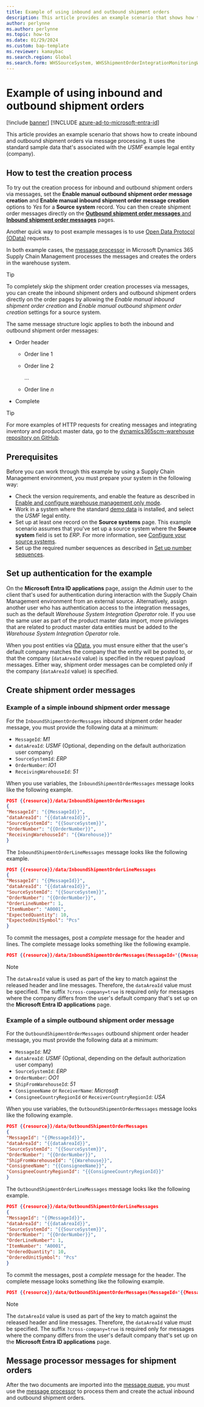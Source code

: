 ```yaml
---
title: Example of using inbound and outbound shipment orders
description: This article provides an example scenario that shows how to create inbound and outbound shipment orders, including an outline on testing the creation process. 
author: perlynne
ms.author: perlynne
ms.topic: how-to
ms.date: 01/29/2024
ms.custom: bap-template
ms.reviewer: kamaybac
ms.search.region: Global
ms.search.form: WHSSourceSystem, WHSShipmentOrderIntegrationMonitoringWorkspace, SysMessageProcessorMessage, BusinessEventsWorkspace, WHSInboundShipmentOrder, WHSOutboundShipmentOrder, WHSInboundLoadPlanningWorkbench, WHSShipmentPackingSlipJournal, WHSShipmentReceiptJournal, WHSParameters, ExtCodeTable, WHSOutboundShipmentOrderMessage, WHSInboundShipmentOrderMessage
---
```


# Example of using inbound and outbound shipment orders

[!include [banner](../includes/banner.md)]
[!INCLUDE [azure-ad-to-microsoft-entra-id](../../includes/azure-ad-to-microsoft-entra-id.md)]

<!-- KFM: Preview until further notice -->

This article provides an example scenario that shows how to create inbound and outbound shipment orders via message processing. It uses the standard sample data that's associated with the *USMF* example legal entity (company).

## How to test the creation process

To try out the creation process for inbound and outbound shipment orders via messages, set the **Enable manual outbound shipment order message creation** and **Enable manual inbound shipment order message creation** options to *Yes* for a **Source system** record. You can then create shipment order messages directly on the [**Outbound shipment order messages** and **Inbound shipment order messages**](wms-only-mode-shared-and-external-detail-use.md#maintain-messages) pages.

Another quick way to post example messages is to use [Open Data Protocol (OData)](../../fin-ops-core/dev-itpro/data-entities/odata.md) requests.

In both example cases, the [message processor](../supply-chain-dev/message-processor.md) in Microsoft Dynamics 365 Supply Chain Management processes the messages and creates the orders in the warehouse system.

> [!TIP]
> To completely skip the shipment order creation processes via messages, you can create the inbound shipment orders and outbound shipment orders directly on the order pages by allowing the *Enable manual inbound shipment order creation* and *Enable manual outbound shipment order creation* settings for a source system.

The same message structure logic applies to both the inbound and outbound shipment order messages:

- Order header

    - Order line 1
    - Order line 2

        &hellip;

    - Order line *n*

- Complete

> [!TIP]
> For more examples of HTTP requests for creating messages and integrating inventory and product master data, go to the [dynamics365scm-warehouse repository on GitHub](https://github.com/microsoft/dynamics365scm-warehouse/tree/main/wom-http).

## Prerequisites

Before you can work through this example by using a Supply Chain Management environment, you must prepare your system in the following way:

- Check the version requirements, and enable the feature as described in [Enable and configure warehouse management only mode](wms-only-mode-setup.md).
- Work in a system where the standard [demo data](../../fin-ops-core/dev-itpro/deployment/deploy-demo-environment.md) is installed, and select the *USMF* legal entity.
- Set up at least one record on the **Source systems** page. This example scenario assumes that you've set up a source system where the **Source system** field is set to *ERP*. For more information, see [Configure your source systems](wms-only-mode-setup.md#source-systems).
- Set up the required number sequences as described in [Set up number sequences](wms-only-mode-setup.md#number-sequences).

## Set up authentication for the example

On the **Microsoft Entra ID applications** page, assign the *Admin* user to the client that's used for authentication during interaction with the Supply Chain Management environment from an external source. Alternatively, assign another user who has authentication access to the integration messages, such as the default *Warehouse System Integration Operator* role. If you use the same user as part of the product master data import, more privileges that are related to product master data entities must be added to the *Warehouse System Integration Operator* role.

When you post entities via [OData](../../fin-ops-core/dev-itpro/data-entities/odata.md), you must ensure either that the user's default company matches the company that the entity will be posted to, or that the company (`dataAreaId` value) is specified in the request payload messages. Either way, shipment order messages can be completed only if the company (`dataAreaId` value) is specified.

## Create shipment order messages

### <a name="simple-inbound-shipment-order-example"></a>Example of a simple inbound shipment order message

For the `InboundShipmentOrderMessages` inbound shipment order header message, you must provide the following data at a minimum:

- `MessageId`: *M1*
- `dataAreaId`: *USMF* (Optional, depending on the default authorization user company)
- `SourceSystemId`: *ERP*
- `OrderNumber`: *IO1*
- `ReceivingWarehouseId`: *51*

When you use <!--[Postman](../../fin-ops-core/dev-itpro/data-entities/third-party-service-test.md#query-odata-by-using-postman) with --> variables, the `InboundShipmentOrderMessages` message looks like the following example.

``` JSON example
POST {{resource}}/data/InboundShipmentOrderMessages
{
"MessageId": "{{MessageId}}",
"dataAreaId": "{{dataAreaId}}",
"SourceSystemId": "{{SourceSystem}}",
"OrderNumber": "{{OrderNumber}}",
"ReceivingWarehouseId": "{{Warehouse}}"
}
```

The `InboundShipmentOrderLineMessages` message looks like the following example.

``` JSON
POST {{resource}}/data/InboundShipmentOrderLineMessages
{
"MessageId": "{{MessageId}}",
"dataAreaId": "{{dataAreaId}}",
"SourceSystemId": "{{SourceSystem}}",
"OrderNumber": "{{OrderNumber}}",
"OrderLineNumber": 1,
"ItemNumber": "A0001",
"ExpectedQuantity": 10,
"ExpectedUnitSymbol": "Pcs"
}
```

To commit the messages, post a *complete* message for the header and lines. The complete message looks something like the following example.

``` JSON
POST {{resource}}/data/InboundShipmentOrderMessages(MessageId='{{MessageId}}', dataAreaId='{{dataAreaId}}',SourceSystemId='{{SourceSystem}}', OrderNumber='{{OrderNumber}}')/Microsoft.Dynamics.DataEntities.Complete?cross-company=true
```

> [!NOTE]
> The `dataAreaId` value is used as part of the key to match against the released header and line messages. Therefore, the `dataAreaId` value must be specified. The suffix `?cross-company=true` is required only for messages where the company differs from the user's default company that's set up on the **Microsoft Entra ID applications** page.

### Example of a simple outbound shipment order message

For the `OutboundShipmentOrderMessages` outbound shipment order header message, you must provide the following data at a minimum:

- `MessageId`: *M2*
- `dataAreaId`: *USMF* (Optional, depending on the default authorization user company)
- `SourceSystemId`: *ERP*
- `OrderNumber`: *OO1*
- `ShipFromWarehouseId`: *51*
- `ConsigneeName` or `ReceiverName`: *Microsoft*
- `ConsigneeCountryRegionId` or `ReceiverCountryRegionId`: *USA*

When you use <!-- [Postman](../../fin-ops-core/dev-itpro/data-entities/third-party-service-test.md#query-odata-by-using-postman) with--> variables, the `OutboundShipmentOrderMessages` message looks like the following example.

``` JSON
POST {{resource}}/data/OutboundShipmentOrderMessages
{
"MessageId": "{{MessageId}}",
"dataAreaId": "{{dataAreaId}}",
"SourceSystemId": "{{SourceSystem}}",
"OrderNumber": "{{OrderNumber}}",
"ShipFromWarehouseId": "{{Warehouse}}",
"ConsigneeName": "{{ConsigneeName}}",
"ConsigneeCountryRegionId": "{{ConsigneeCountryRegionId}}"
}
```

The `OutboundShipmentOrderLineMessages` message looks like the following example.

``` JSON
POST {{resource}}/data/OutboundShipmentOrderLineMessages
{
"MessageId": "{{MessageId}}",
"dataAreaId": "{{dataAreaId}}",
"SourceSystemId": "{{SourceSystem}}",
"OrderNumber": "{{OrderNumber}}",
"OrderLineNumber": 1,
"ItemNumber": "A0001",
"OrderedQuantity": 10,
"OrderedUnitSymbol": "Pcs"
}
```

To commit the messages, post a *complete* message for the header. The complete message looks something like the following example.

``` JSON
POST {{resource}}/data/OutboundShipmentOrderMessages(MessageId='{{MessageId}}', dataAreaId='{{dataAreaId}}',SourceSystemId='{{SourceSystem}}', OrderNumber='{{OrderNumber}}')/Microsoft.Dynamics.DataEntities.Complete?cross-company=true
```

> [!NOTE]
> The `dataAreaId` value is used as part of the key to match against the released header and line messages. Therefore, the `dataAreaId` value must be specified. The suffix `?cross-company=true` is required only for messages where the company differs from the user's default company that's set up on the **Microsoft Entra ID applications** page.

## Message processor messages for shipment orders

After the two documents are imported into the [message queue](wms-only-mode-exchange-data.md#inbound-outbound-shipment-order-messages), you must use the [message processor](warehouse-message-processor-messages.md) to process them and create the actual inbound and outbound shipment orders.
